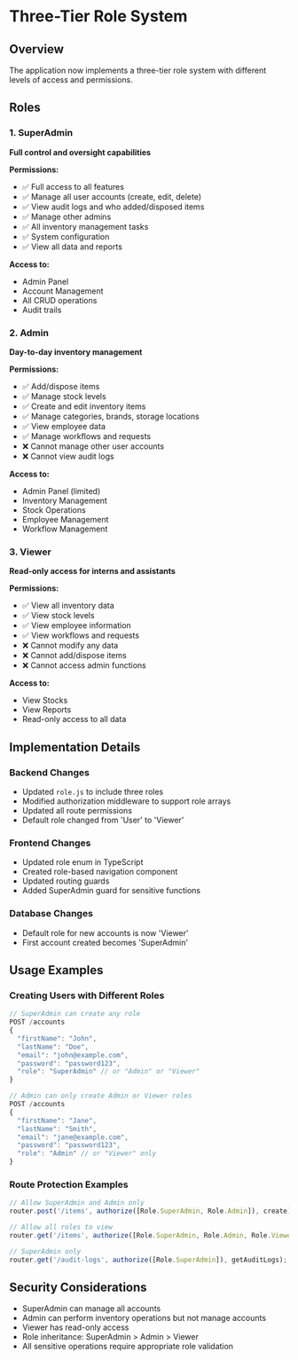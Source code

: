# Three-Tier Role System

## Overview
The application now implements a three-tier role system with different levels of access and permissions.

## Roles

### 1. SuperAdmin
**Full control and oversight capabilities**

**Permissions:**
- ✅ Full access to all features
- ✅ Manage all user accounts (create, edit, delete)
- ✅ View audit logs and who added/disposed items
- ✅ Manage other admins
- ✅ All inventory management tasks
- ✅ System configuration
- ✅ View all data and reports

**Access to:**
- Admin Panel
- Account Management
- All CRUD operations
- Audit trails

### 2. Admin
**Day-to-day inventory management**

**Permissions:**
- ✅ Add/dispose items
- ✅ Manage stock levels
- ✅ Create and edit inventory items
- ✅ Manage categories, brands, storage locations
- ✅ View employee data
- ✅ Manage workflows and requests
- ❌ Cannot manage other user accounts
- ❌ Cannot view audit logs

**Access to:**
- Admin Panel (limited)
- Inventory Management
- Stock Operations
- Employee Management
- Workflow Management

### 3. Viewer
**Read-only access for interns and assistants**

**Permissions:**
- ✅ View all inventory data
- ✅ View stock levels
- ✅ View employee information
- ✅ View workflows and requests
- ❌ Cannot modify any data
- ❌ Cannot add/dispose items
- ❌ Cannot access admin functions

**Access to:**
- View Stocks
- View Reports
- Read-only access to all data

## Implementation Details

### Backend Changes
- Updated `role.js` to include three roles
- Modified authorization middleware to support role arrays
- Updated all route permissions
- Default role changed from 'User' to 'Viewer'

### Frontend Changes
- Updated role enum in TypeScript
- Created role-based navigation component
- Updated routing guards
- Added SuperAdmin guard for sensitive functions

### Database Changes
- Default role for new accounts is now 'Viewer'
- First account created becomes 'SuperAdmin'

## Usage Examples

### Creating Users with Different Roles
```javascript
// SuperAdmin can create any role
POST /accounts
{
  "firstName": "John",
  "lastName": "Doe", 
  "email": "john@example.com",
  "password": "password123",
  "role": "SuperAdmin" // or "Admin" or "Viewer"
}

// Admin can only create Admin or Viewer roles
POST /accounts
{
  "firstName": "Jane",
  "lastName": "Smith",
  "email": "jane@example.com", 
  "password": "password123",
  "role": "Admin" // or "Viewer" only
}
```

### Route Protection Examples
```javascript
// Allow SuperAdmin and Admin only
router.post('/items', authorize([Role.SuperAdmin, Role.Admin]), create);

// Allow all roles to view
router.get('/items', authorize([Role.SuperAdmin, Role.Admin, Role.Viewer]), getAll);

// SuperAdmin only
router.get('/audit-logs', authorize([Role.SuperAdmin]), getAuditLogs);
```

## Security Considerations
- SuperAdmin can manage all accounts
- Admin can perform inventory operations but not manage accounts
- Viewer has read-only access
- Role inheritance: SuperAdmin > Admin > Viewer
- All sensitive operations require appropriate role validation 
